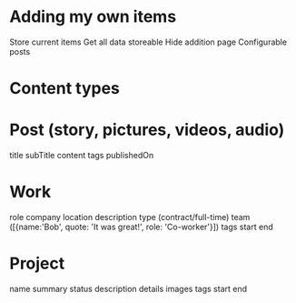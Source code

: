 # Adding my own items

Store current items
Get all data storeable
Hide addition page
Configurable posts

# Content types

# Post (story, pictures, videos, audio)

title
subTitle
content
tags
publishedOn

# Work

role
company
location
description
type (contract/full-time)
team ([{name:'Bob', quote: 'It was great!', role: 'Co-worker'}])
tags
start
end

# Project

name
summary
status
description
details
images
tags
start
end
